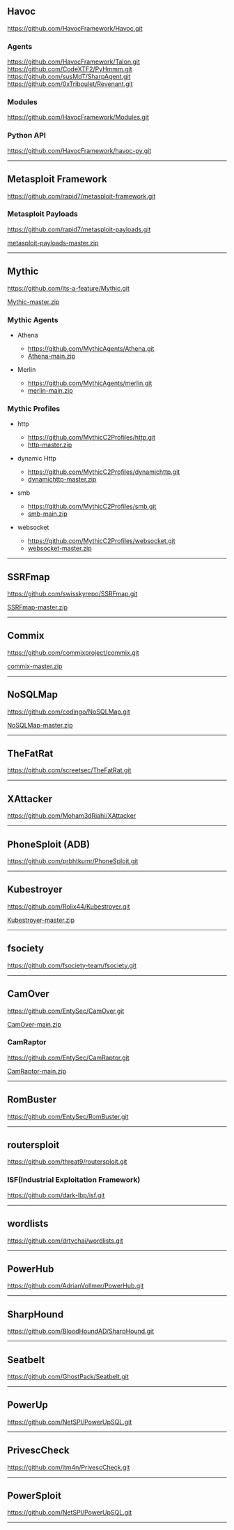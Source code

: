 ## Havoc
https://github.com/HavocFramework/Havoc.git

### Agents
https://github.com/HavocFramework/Talon.git
https://github.com/CodeXTF2/PyHmmm.git
https://github.com/susMdT/SharpAgent.git
https://github.com/0xTriboulet/Revenant.git

### Modules
https://github.com/HavocFramework/Modules.git

### Python API
https://github.com/HavocFramework/havoc-py.git
___________________________________
## Metasploit Framework
https://github.com/rapid7/metasploit-framework.git

### Metasploit Payloads
https://github.com/rapid7/metasploit-payloads.git

[metasploit-payloads-master.zip](https://github.com/nationalcptc-teamtools/Towson-university/files/12787093/metasploit-payloads-master.zip)

_________________________________

## Mythic
https://github.com/its-a-feature/Mythic.git

[Mythic-master.zip](https://github.com/nationalcptc-teamtools/Towson-university/files/12787009/Mythic-master.zip)

### Mythic Agents

- Athena
  -  https://github.com/MythicAgents/Athena.git
  -  [Athena-main.zip](https://github.com/nationalcptc-teamtools/Towson-university/files/12787017/Athena-main.zip)

- Merlin
  -  https://github.com/MythicAgents/merlin.git
  - [merlin-main.zip](https://github.com/nationalcptc-teamtools/Towson-university/files/12787024/merlin-main.zip)

### Mythic Profiles

- http
  -  https://github.com/MythicC2Profiles/http.git
  -  [http-master.zip](https://github.com/nationalcptc-teamtools/Towson-university/files/12787032/http-master.zip)

- dynamic Http
  -  https://github.com/MythicC2Profiles/dynamichttp.git
  -  [dynamichttp-master.zip](https://github.com/nationalcptc-teamtools/Towson-university/files/12787035/dynamichttp-master.zip)

- smb
  -  https://github.com/MythicC2Profiles/smb.git
  -  [smb-main.zip](https://github.com/nationalcptc-teamtools/Towson-university/files/12787040/smb-main.zip)

- websocket
  -  https://github.com/MythicC2Profiles/websocket.git
  -  [websocket-master.zip](https://github.com/nationalcptc-teamtools/Towson-university/files/12787047/websocket-master.zip)

________________________________________________________________
## SSRFmap
https://github.com/swisskyrepo/SSRFmap.git

[SSRFmap-master.zip](https://github.com/nationalcptc-teamtools/Towson-university/files/12787223/SSRFmap-master.zip)

_________________________________________________________________
## Commix
https://github.com/commixproject/commix.git

[commix-master.zip](https://github.com/nationalcptc-teamtools/Towson-university/files/12787226/commix-master.zip)

__________________________________________________________________
## NoSQLMap
https://github.com/codingo/NoSQLMap.git

[NoSQLMap-master.zip](https://github.com/nationalcptc-teamtools/Towson-university/files/12787232/NoSQLMap-master.zip)

__________________________________________________________________
## TheFatRat
https://github.com/screetsec/TheFatRat.git

__________________________________________________________________
## XAttacker
https://github.com/Moham3dRiahi/XAttacker


__________________________________________________________________
## PhoneSploit (ADB)
https://github.com/prbhtkumr/PhoneSploit.git


__________________________________________________________________
## Kubestroyer
https://github.com/Rolix44/Kubestroyer.git

[Kubestroyer-master.zip](https://github.com/nationalcptc-teamtools/Towson-university/files/12787261/Kubestroyer-master.zip)

___________________________________________________________________
## fsociety
https://github.com/fsociety-team/fsociety.git


___________________________________________________________________
## CamOver
https://github.com/EntySec/CamOver.git

[CamOver-main.zip](https://github.com/nationalcptc-teamtools/Towson-university/files/12787283/CamOver-main.zip)

### CamRaptor
https://github.com/EntySec/CamRaptor.git

[CamRaptor-main.zip](https://github.com/nationalcptc-teamtools/Towson-university/files/12787322/CamRaptor-main.zip)
____________________________________________________________________
## RomBuster
https://github.com/EntySec/RomBuster.git

____________________________________________________________________
## routersploit
https://github.com/threat9/routersploit.git

### ISF(Industrial Exploitation Framework)
https://github.com/dark-lbp/isf.git

____________________________________________________________________
## wordlists
https://github.com/drtychai/wordlists.git


_____________________________________________________________________
## PowerHub
https://github.com/AdrianVollmer/PowerHub.git

_____________________________________________________________________
## SharpHound
https://github.com/BloodHoundAD/SharpHound.git

_____________________________________________________________________
## Seatbelt
https://github.com/GhostPack/Seatbelt.git

______________________________________________________________________
## PowerUp
https://github.com/NetSPI/PowerUpSQL.git

______________________________________________________________________
## PrivescCheck
https://github.com/itm4n/PrivescCheck.git

______________________________________________________________________
## PowerSploit
https://github.com/NetSPI/PowerUpSQL.git

_______________________________________________________________________
